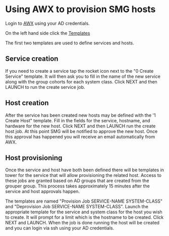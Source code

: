 # Using AWX to provision SMG hosts

Login to [AWX](https://smg-awx.techservices.illinois.edu) using your AD credentials.

On the left hand side click the [Templates](https://smg-awx.techservices.illinois.edu/#/templates)

The first two templates are used to define services and hosts.

## Service creation
If you need to create a service tap the rocket icon next to the "0 Create Service" template.
It will then ask you to fill in the name of the new service along with the group cohorts for each
system class. Click NEXT and then LAUNCH to run the create service job.

## Host creation
After the service has been created new hosts may be defined with the '1 Create Host" template. 
Fill in the fields for the service, hostname, and hardware for the new host. Click NEXT and then LAUNCH 
run the create host job. At this point SMG will be notified to approve the new host. Once this approval
has happened you will receive an email automatically from AWX.

## Host provisioning
Once the service and host have both been defined there will be templates in tower for the service that will
allow provisioning the related host. Access to these jobs are granted based on AD groups that are
created from the grouper group. This process takes approximately 15 minutes after the service and host
approvals happen.

The templates are named "Provision Job SERVICE-NAME SYSTEM-CLASS" and "Deprovision Job SERVICE-NAME SYSTEM-CLASS".
Launch the appropriate template for the service and system class for the host you wish to create. It will prompt for 
a limit which is the hostname to be created. Click NEXT and LAUNCH. When the job is done running the host will be 
created and you can login via ssh using your AD credentials.
